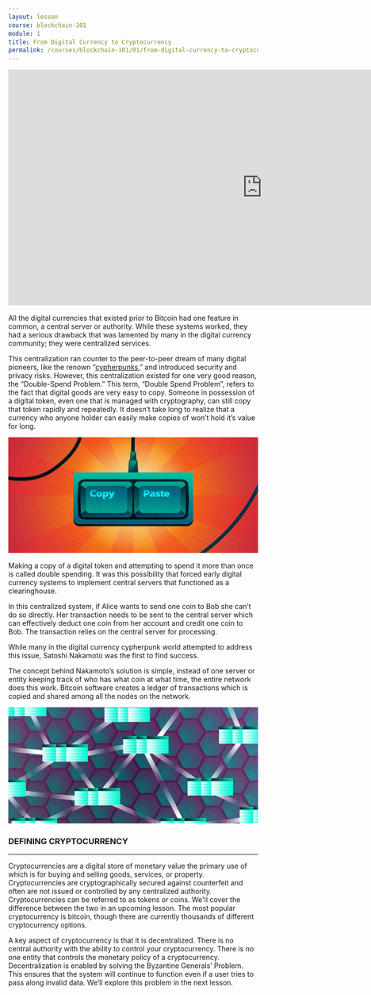 ```yaml
---
layout: lesson
course: blockchain-101
module: 1
title: From Digital Currency to Cryptocurrency
permalink: /courses/blockchain-101/01/from-digital-currency-to-cryptocurrency
---
```


<iframe src="https://www.youtube.com/embed/maXfDdUlFZ8?rel=0" width="1024" height="475" frameborder="0" allowfullscreen="allowfullscreen"></iframe>
 

<span class="openingParagraph">All the digital currencies that existed prior to Bitcoin had one feature in common, a central server or authority. While these systems worked, they had a serious drawback that was lamented by many in the digital currency community; they were centralized services. </span>

<span> This centralization ran counter to the peer-to-peer dream of many digital pioneers, like the renown “<a href="https://en.wikipedia.org/wiki/Cypherpunk" target="_blank" rel="noopener noreferrer">cypherpunks</a>,” and introduced security and privacy risks. However, this centralization existed for one very good reason, the “Double-Spend Problem.” This term, “Double Spend Problem”, refers to the fact that digital goods are very easy to copy. Someone in possession of a digital token, even one that is managed with cryptography, can still copy that token rapidly and repeatedly. It doesn’t take long to realize that a currency who anyone holder can easily make copies of won’t hold it’s value for long.</span>

<img src="/assets/img/courses/blockchain-101/1-01.jpg" alt="Image of keyboard keys labelled 'Copy' and 'Paste'" title="Copy and paste"/>

<span style="font-weight: 400;">Making a copy of a digital token and attempting to spend it more than once is called double spending. It was this possibility that forced early digital currency systems to implement central servers that functioned as a clearinghouse.</span>

<span style="font-weight: 400;">In this centralized system, if Alice wants to send one coin to Bob she can’t do so directly. Her transaction needs to be sent to the central server which can effectively deduct one coin from her account and credit one coin to Bob. The transaction relies on the central server for processing.</span>

<span style="font-weight: 400;">While many in the digital currency cypherpunk world attempted to address this issue, Satoshi Nakamoto was the first to find success.</span>

<span style="font-weight: 400;">The concept behind Nakamoto’s solution is simple, instead of one server or entity keeping track of who has what coin at what time, the entire network does this work. Bitcoin software creates a ledger of transactions which is copied and shared among all the nodes on the network. </span>

<img src="/assets/img/courses/blockchain-101/Hannah2a-11.jpg" alt="Decentralized files" title="Decentralized files"/>

<h3>DEFINING CRYPTOCURRENCY</h3>

<hr />

<span style="font-weight: 400;">Cryptocurrencies are a digital store of monetary value the primary use of which is for buying and selling goods, services, or property. Cryptocurrencies are cryptographically secured against counterfeit and often are not issued or controlled by any centralized authority. Cryptocurrencies can be referred to as tokens or coins. We'll cover the difference between the two in an upcoming lesson. The most popular cryptocurrency is bitcoin, though there are currently thousands of different cryptocurrency options.</span>

<span style="font-weight: 400;">A key aspect of cryptocurrency is that it is decentralized. There is no central authority with the ability to control your cryptocurrency. There is no one entity that controls the monetary policy of a cryptocurrency. </span><span style="font-weight: 400;">Decentralization is enabled by solving the Byzantine Generals’ Problem. This ensures that the system will continue to function even if a user tries to pass along invalid data. We’ll explore this problem in the next lesson.</span>
